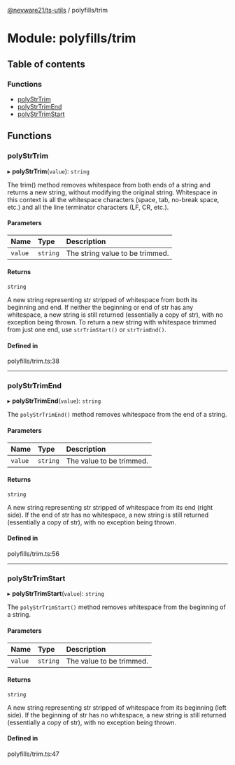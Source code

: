[@nevware21/ts-utils](../README.md) / polyfills/trim

# Module: polyfills/trim

## Table of contents

### Functions

- [polyStrTrim](polyfills_trim.md#polystrtrim)
- [polyStrTrimEnd](polyfills_trim.md#polystrtrimend)
- [polyStrTrimStart](polyfills_trim.md#polystrtrimstart)

## Functions

### polyStrTrim

▸ **polyStrTrim**(`value`): `string`

The trim() method removes whitespace from both ends of a string and returns a new string,
without modifying the original string. Whitespace in this context is all the whitespace
characters (space, tab, no-break space, etc.) and all the line terminator characters
(LF, CR, etc.).

#### Parameters

| Name | Type | Description |
| :------ | :------ | :------ |
| `value` | `string` | The string value to be trimmed. |

#### Returns

`string`

A new string representing str stripped of whitespace from both its beginning and end.
If neither the beginning or end of str has any whitespace, a new string is still returned (essentially
a copy of str), with no exception being thrown.
To return a new string with whitespace trimmed from just one end, use `strTrimStart()` or `strTrimEnd()`.

#### Defined in

polyfills/trim.ts:38

___

### polyStrTrimEnd

▸ **polyStrTrimEnd**(`value`): `string`

The `polyStrTrimEnd()` method removes whitespace from the end of a string.

#### Parameters

| Name | Type | Description |
| :------ | :------ | :------ |
| `value` | `string` | The value to be trimmed. |

#### Returns

`string`

A new string representing str stripped of whitespace from its end (right side).
If the end of str has no whitespace, a new string is still returned (essentially a copy of str),
with no exception being thrown.

#### Defined in

polyfills/trim.ts:56

___

### polyStrTrimStart

▸ **polyStrTrimStart**(`value`): `string`

The `polyStrTrimStart()` method removes whitespace from the beginning of a string.

#### Parameters

| Name | Type | Description |
| :------ | :------ | :------ |
| `value` | `string` | The value to be trimmed. |

#### Returns

`string`

A new string representing str stripped of whitespace from its beginning (left side).
If the beginning of str has no whitespace, a new string is still returned (essentially a copy of str),
with no exception being thrown.

#### Defined in

polyfills/trim.ts:47
